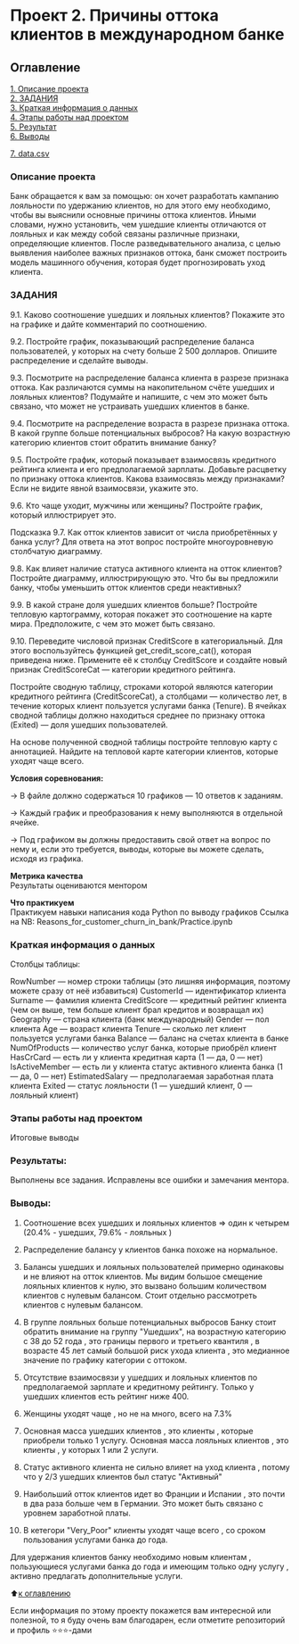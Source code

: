 # Проект 2. Причины оттока клиентов в международном банке 

## Оглавление  
[1. Описание проекта](#Описание-проекта)  
[2. ЗАДАНИЯ](#Какой-кейс-решаем)  
[3. Краткая информация о данных](#Краткая-информация-о-данных)  
[4. Этапы работы над проектом](#Этапы-работы-над-проектом)  
[5. Результат](#Результат)    
[6. Выводы](#Выводы) 

[7. data.csv](https://drive.google.com/file/d/1RDadFvz8r4-9MXZCsf7mgv8VnOVeIxOS/view?usp=sharing)



### Описание проекта    
Банк обращается к вам за помощью: он хочет разработать кампанию лояльности по удержанию клиентов, но для этого ему необходимо, чтобы вы выяснили основные причины оттока клиентов. Иными словами, нужно установить, чем ушедшие клиенты отличаются от лояльных и как между собой связаны различные признаки, определяющие клиентов.
После разведывательного анализа, с целью выявления наиболее важных признаков оттока, банк сможет построить модель машинного обучения, которая будет прогнозировать уход клиента. 


### ЗАДАНИЯ    
 
9.1. Каково соотношение ушедших и лояльных клиентов? Покажите это на графике и дайте комментарий по соотношению.

9.2. Постройте график, показывающий распределение баланса пользователей, у которых на счету больше 2 500 долларов. Опишите распределение и сделайте выводы.

9.3. Посмотрите на распределение баланса клиента в разрезе признака оттока. Как различаются суммы на накопительном счёте ушедших и лояльных клиентов? Подумайте и напишите, с чем это может быть связано, что может не устраивать ушедших клиентов в банке.

9.4. Посмотрите на распределение возраста в разрезе признака оттока. В какой группе больше потенциальных выбросов? На какую возрастную категорию клиентов стоит обратить внимание банку?

9.5. Постройте график, который показывает взаимосвязь кредитного рейтинга клиента и его предполагаемой зарплаты. Добавьте расцветку по признаку оттока клиентов. Какова взаимосвязь между признаками? Если не видите явной взаимосвязи, укажите это.

9.6. Кто чаще уходит, мужчины или женщины? Постройте график, который иллюстрирует это.

Подсказка
9.7. Как отток клиентов зависит от числа приобретённых у банка услуг? Для ответа на этот вопрос постройте многоуровневую столбчатую диаграмму.

9.8. Как влияет наличие статуса активного клиента на отток клиентов? Постройте диаграмму, иллюстрирующую это. Что бы вы предложили банку, чтобы уменьшить отток клиентов среди неактивных?

9.9. В какой стране доля ушедших клиентов больше? Постройте тепловую картограмму, которая покажет это соотношение на карте мира. Предположите, с чем это может быть связано.

9.10. Переведите числовой признак CreditScore в категориальный. Для этого воспользуйтесь функцией get_credit_score_cat(), которая приведена ниже. Примените её к столбцу CreditScore и создайте новый признак CreditScoreCat — категории кредитного рейтинга.

Постройте сводную таблицу, строками которой являются категории кредитного рейтинга (CreditScoreCat), а столбцами — количество лет, в течение которых клиент пользуется услугами банка (Tenure). В ячейках сводной таблицы должно находиться среднее по признаку оттока (Exited) — доля ушедших пользователей.

На основе полученной сводной таблицы постройте тепловую карту с аннотацией. Найдите на тепловой карте категории клиентов, которые уходят чаще всего.

**Условия соревнования:**  

→ В файле должно содержаться 10 графиков — 10 ответов к заданиям.

→ Каждый график и преобразования к нему выполняются в отдельной ячейке.

→ Под графиком вы должны предоставить свой ответ на вопрос по нему и, если это требуется, выводы, которые вы можете сделать, исходя из графика.

**Метрика качества**     
Результаты оцениваются ментором

**Что практикуем**     
Практикуем навыки написания кода Python по выводу графиков
Ссылка на NB: Reasons_for_customer_churn_in_bank/Practice.ipynb


### Краткая информация о данных

Столбцы таблицы:

RowNumber — номер строки таблицы (это лишняя информация, поэтому можете сразу от неё избавиться)
CustomerId — идентификатор клиента
Surname — фамилия клиента
CreditScore — кредитный рейтинг клиента (чем он выше, тем больше клиент брал кредитов и возвращал их)
Geography — страна клиента (банк международный)
Gender — пол клиента
Age — возраст клиента
Tenure — сколько лет клиент пользуется услугами банка
Balance — баланс на счетах клиента в банке
NumOfProducts — количество услуг банка, которые приобрёл клиент
HasCrCard — есть ли у клиента кредитная карта (1 — да, 0 — нет)
IsActiveMember — есть ли у клиента статус активного клиента банка (1 — да, 0 — нет)
EstimatedSalary — предполагаемая заработная плата клиента
Exited — статус лояльности (1 — ушедший клиент, 0 — лояльный клиент)
 
### Этапы работы над проектом  
   Итоговые выводы
 
### Результаты:  
Выполнены все задания. Исправлены все ошибки и замечания ментора.
 
### Выводы:  

1. Соотношение всех ушедших и лояльных клиентов => один к четырем (20.4% - ушедших, 79.6% - лояльных )  

  2. Распределение балансу у клиентов банка похоже на нормальное.

  3. Балансы ушедших и лояльных пользователей примерно одинаковы и не влияют на отток клиентов.
     Мы видим большое смещение лояльных клиентов к нулю, это вызвано большим количеством клиентов с нулевым балансом. Стоит отдельно рассмотреть клиентов с нулевым балансом. 

  4. В группе лояльных больше потенциальных выбросов
     Банку стоит обратить внимание на группу "Ушедших", на возрастную категорию с 38 до 52 года , это границы первого и третьего квантиля , в возрасте 45 лет самый большой риск ухода клиента , это медианное значение по графику категории с оттоком.   

  5. Отсутствие взаимосвязи у ушедших и лояльных клиентов по предполагаемой зарплате и кредитному рейтингу.
     Только у ушедших клиентов есть рейтинг ниже 400.

  6. Женщины уходят чаще , но не на много, всего на 7.3%

  7. Основная масса ушедших клиентов , это клиенты , которые приобрели только 1 услугу.
     Основная масса лояльных клиентов , это клиенты , у которых 1 или 2 услуги. 

  8. Статус активного клиента не сильно влияет на уход клиента , потому что у 2/3 ушедших клиентов был статус "Активный"

  9. Наибольший отток клиентов идет во Франции и Испании , это почти в два раза больше чем в Германии. Это может быть связано с уровнем заработной платы.

  10. В кетегори "Very_Poor" клиенты уходят чаще всего ,  со сроком пользования услугами банка до года. 

Для удержания клиентов банку необходимо  новым клиентам , пользующиеся услугами банка до года и имеющим только одну услугу  , активно предлагать дополнительные услуги.

:arrow_up:[к оглавлению](https://github.com/LM8818/SF_REP/tree/master/Reasons_for_customer_churn_in_bank/readme.md/#Оглавление)


Если информация по этому проекту покажется вам интересной или полезной, то я буду очень вам благодарен, если отметите репозиторий и профиль ⭐️⭐️⭐️-дами
